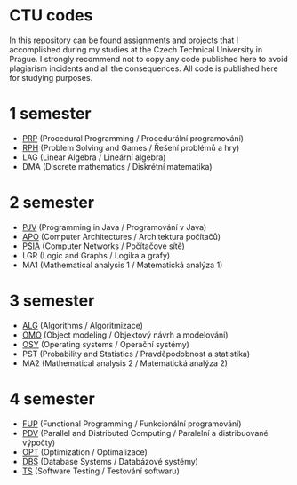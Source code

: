 # CTU codes 
In this repository can be found assignments and projects that I accomplished during my studies at the Czech Technical University in Prague. I strongly recommend not to copy any code published here to avoid plagiarism incidents and all the consequences. All code is published here for studying purposes. 


# 1 semester
  - [PRP](https://github.com/big-boy300/CTU/tree/main/1sem/PRP) (Procedural Programming / Procedurální programování)
  - [RPH](https://github.com/big-boy300/CTU/tree/main/1sem/RPH) (Problem Solving and Games / Řešení problémů a hry)
  - LAG (Linear Algebra / Lineární algebra)
  - DMA (Discrete mathematics / Diskrétní matematika)
# 2 semester
  - [PJV](https://github.com/big-boy300/CTU/tree/main/2sem/PJV) (Programming in Java / Programování v Java)
  - [APO](https://github.com/big-boy300/CTU/tree/main/2sem/APO) (Computer Architectures / Architektura počítačů)
  - [PSIA](https://github.com/big-boy300/CTU/tree/main/2sem/PSIA) (Computer Networks / Počítačové sítě)
  - LGR (Logic and Graphs / Logika a grafy)
  - MA1 (Mathematical analysis 1 / Matematická analýza 1)
# 3 semester
  - [ALG](https://github.com/big-boy300/CTU/tree/main/3sem/ALG) (Algorithms / Algoritmizace)
  - [OMO](https://github.com/big-boy300/CTU/tree/main/3sem/OMO) (Object modeling / Objektový návrh a modelování)
  - [OSY](https://github.com/big-boy300/CTU/tree/main/3sem/OSY) (Operating systems / Operační systémy)
  - PST (Probability and Statistics / Pravděpodobnost a statistika)
  - MA2 (Mathematical analysis 2 / Matematická analýza 2)
# 4 semester
  - [FUP](https://github.com/big-boy300/CTU/tree/main/4sem/FUP) (Functional Programming / Funkcionální programování)
  - [PDV](https://github.com/big-boy300/CTU/tree/main/4sem/PDV) (Parallel and Distributed Computing / Paralelní a distribuované výpočty)
  - [OPT](https://github.com/big-boy300/CTU/tree/main/4sem/OPT) (Optimization / Optimalizace)
  - [DBS](https://github.com/big-boy300/CTU/tree/main/4sem/DBS) (Database Systems / Databázové systémy)
  - [TS](https://github.com/big-boy300/CTU/tree/main/4sem/TS) (Software Testing / Testování softwaru)
